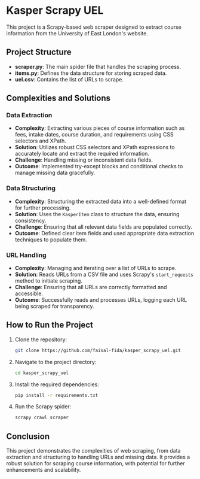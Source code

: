 # Kasper Scrapy UEL

This project is a Scrapy-based web scraper designed to extract course information from the University of East London's website.

## Project Structure

- **scraper.py**: The main spider file that handles the scraping process.
- **items.py**: Defines the data structure for storing scraped data.
- **uel.csv**: Contains the list of URLs to scrape.

## Complexities and Solutions

### Data Extraction
- **Complexity**: Extracting various pieces of course information such as fees, intake dates, course duration, and requirements using CSS selectors and XPath.
- **Solution**: Utilizes robust CSS selectors and XPath expressions to accurately locate and extract the required information.
- **Challenge**: Handling missing or inconsistent data fields.
- **Outcome**: Implemented try-except blocks and conditional checks to manage missing data gracefully.

### Data Structuring
- **Complexity**: Structuring the extracted data into a well-defined format for further processing.
- **Solution**: Uses the `KasperItem` class to structure the data, ensuring consistency.
- **Challenge**: Ensuring that all relevant data fields are populated correctly.
- **Outcome**: Defined clear item fields and used appropriate data extraction techniques to populate them.

### URL Handling
- **Complexity**: Managing and iterating over a list of URLs to scrape.
- **Solution**: Reads URLs from a CSV file and uses Scrapy's `start_requests` method to initiate scraping.
- **Challenge**: Ensuring that all URLs are correctly formatted and accessible.
- **Outcome**: Successfully reads and processes URLs, logging each URL being scraped for transparency.

## How to Run the Project

1. Clone the repository:
   ```sh
   git clone https://github.com/faisal-fida/kasper_scrapy_uel.git
   ```
2. Navigate to the project directory:
   ```sh
   cd kasper_scrapy_uel
   ```
3. Install the required dependencies:
   ```sh
   pip install -r requirements.txt
   ```
4. Run the Scrapy spider:
   ```sh
   scrapy crawl scraper
   ```

## Conclusion

This project demonstrates the complexities of web scraping, from data extraction and structuring to handling URLs and missing data. It provides a robust solution for scraping course information, with potential for further enhancements and scalability.
